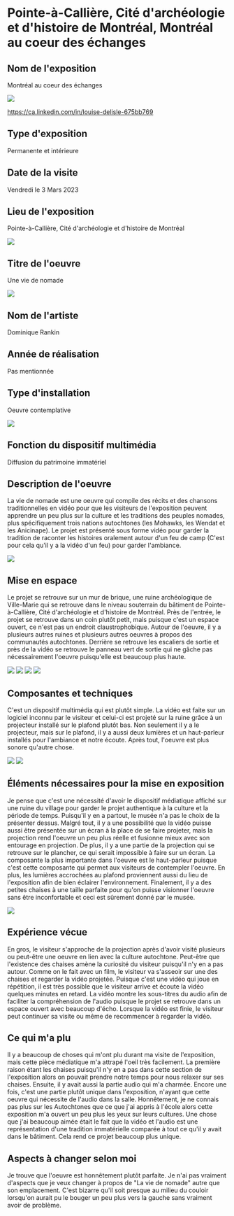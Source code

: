 # Pointe-à-Callière, Cité d'archéologie et d'histoire de Montréal, Montréal au coeur des échanges

<h2>Nom de l'exposition</h2>
Montréal au coeur des échanges

![](medias/mtlce_affiche.jpg)

https://ca.linkedin.com/in/louise-delisle-675bb769


<h2>Type d'exposition</h2>
Permanente et intérieure

<h2>Date de la visite</h2>
Vendredi le 3 Mars 2023

<h2>Lieu de l'exposition</h2>
Pointe-à-Callière, Cité d'archéologie et d'histoire de Montréal

![](medias/mtlce_moi_entree.jpg)

<h2>Titre de l'oeuvre</h2>
Une vie de nomade 

![](medias/mtlce_chanson.jpeg)

<h2>Nom de l'artiste</h2>
Dominique Rankin 

<h2>Année de réalisation</h2>
Pas mentionnée

<h2>Type d'installation</h2>
Oeuvre contemplative

![](medias/mtlce_introduction.jpeg)

<h2>Fonction du dispositif multimédia</h2>
Diffusion du patrimoine immatériel

<h2>Description de l'oeuvre</h2>
La vie de nomade est une oeuvre qui compile des récits et des chansons traditionnelles en vidéo pour que les visiteurs de l'exposition peuvent apprendre un peu plus sur la culture et les traditions des peuples nomades, plus spécifiquement trois nations autochtones (les Mohawks, les Wendat et les Anicinape). Le projet est présenté sous forme vidéo pour garder la tradition de raconter les histoires oralement autour d'un feu de camp (C'est pour cela qu'il y a la vidéo d'un feu) pour garder l'ambiance.

![](medias/mtlce_synopsis.jpeg)

<h2>Mise en espace</h2>
Le projet se retrouve sur un mur de brique, une ruine archéologique de Ville-Marie qui se retrouve dans le niveau souterrain du bâtiment de Pointe-à-Callière, Cité d'archéologie et d'histoire de Montréal. Près de l'entrée, le projet se retrouve dans un coin plutôt petit, mais puisque c'est un espace ouvert, ce n'est pas un endroit claustrophobique. Autour de l'oeuvre, il y a plusieurs autres ruines et plusieurs autres oeuvres à propos des communautés autochtones. Derrière se retrouve les escaliers de sortie et près de la vidéo se retrouve le panneau vert de sortie qui ne gâche pas nécessairement l'oeuvre puisqu'elle est beaucoup plus haute. 

![](medias/mtlce_vue_droite.jpg) ![](medias/mtlce_vue_gauche.jpg) ![](medias/mtlce_vue_gauche_arriere.jpg) ![](medias/mtlce_sortie.jpg)

<h2>Composantes et techniques</h2>
C'est un dispositif multimédia qui est plutôt simple. La vidéo est faite sur un logiciel inconnu par le visiteur et celui-ci est projeté sur la ruine grâce à un projecteur installé sur le plafond plutôt bas. Non seulement il y a le projecteur, mais sur le plafond, il y a aussi deux lumières et un haut-parleur installés pour l'ambiance et notre écoute. Après tout, l'oeuvre est plus sonore qu'autre chose. 

![](medias/mtlce_haut_parleur.jpg) ![](medias/mtlce_projecteur.jpg) 

<h2>Éléments nécessaires pour la mise en exposition</h2>
Je pense que c'est une nécessité d'avoir le dispositif médiatique affiché sur une ruine du village pour garder le projet authentique à la culture et la période de temps. Puisqu'il y en a partout, le musée n'a pas le choix de la présenter dessus. Malgré tout, il y a une possibilité que la vidéo puisse aussi être présentée sur un écran à la place de se faire projeter, mais la projection rend l'oeuvre un peu plus réelle et fusionne mieux avec son entourage en projection. De plus, il y a une partie de la projection qui se retrouve sur le plancher, ce qui serait impossible à faire sur un écran. La composante la plus importante dans l'oeuvre est le haut-parleur puisque c'est cette composante qui permet aux visiteurs de contempler l'oeuvre. En plus, les lumières accrochées au plafond proviennent aussi du lieu de l'exposition afin de bien éclairer l'environnement. Finalement, il y a des petites chaises à une taille parfaite pour qu'on puisse visionner l'oeuvre sans être inconfortable et ceci est sûrement donné par le musée.  

![](medias/mtlce_installation_complete.jpg)

<h2>Expérience vécue</h2>
En gros, le visiteur s'approche de la projection après d'avoir visité plusieurs ou peut-être une oeuvre en lien avec la culture autochtone. Peut-être que l'existence des chaises amène la curiosité du visiteur puisqu'il n'y en a pas autour. Comme on le fait avec un film, le visiteur va s'asseoir sur une des chaises et regarder la vidéo projetée. Puisque c'est une vidéo qui joue en répétition, il est très possible que le visiteur arrive et écoute la vidéo quelques minutes en retard. La vidéo montre les sous-titres du audio afin de faciliter la compréhension de l'audio puisque le projet se retrouve dans un espace ouvert avec beaucoup d'écho. Lorsque la vidéo est finie, le visiteur peut continuer sa visite ou même de recommencer à regarder la vidéo. 

<h2>Ce qui m'a plu</h2>
Il y a beaucoup de choses qui m'ont plu durant ma visite de l'exposition, mais cette pièce médiatique m'a attrapé l'oeil très facilement. La première raison étant les chaises puisqu'il n'y en a pas dans cette section de l'exposition alors on pouvait prendre notre temps pour nous relaxer sur ses chaises. Ensuite, il y avait aussi la partie audio qui m'a charmée. Encore une fois, c'est une partie plutôt unique dans l'exposition, n'ayant que cette oeuvre qui nécessite de l'audio dans la salle. Honnêtement, je ne connais pas plus sur les Autochtones que ce que j'ai appris à l'école alors cette exposition m'a ouvert un peu plus les yeux sur leurs cultures. Une chose que j'ai beaucoup aimée était le fait que la vidéo et l'audio est une représentation d'une tradition immatérielle comparée à tout ce qu'il y avait dans le bâtiment. Cela rend ce projet beaucoup plus unique.  

<h2>Aspects à changer selon moi</h2>
Je trouve que l'oeuvre est honnêtement plutôt parfaite. Je n'ai pas vraiment d'aspects que je veux changer à propos de "La vie de nomade" autre que son emplacement. C'est bizarre qu'il soit presque au milieu du couloir lorsqu'on aurait pu le bouger un peu plus vers la gauche sans vraiment avoir de problème. 
